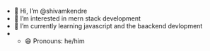 - 👋 Hi, I’m @shivamkendre
- 👀 I’m interested in mern stack development 
- 🌱 I’m currently learning javascript and the baackend devlopment
- - 😄 Pronouns: he/him

<!---
shivamkendre1/shivamkendre1 is a ✨ special ✨ repository because its `README.md` (this file) appears on your GitHub profile.
You can click the Preview link to take a look at your changes.
--->
